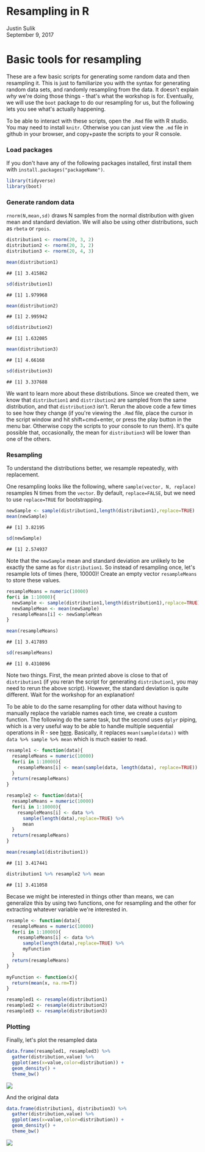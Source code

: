 # Resampling in R
Justin Sulik  
September 9, 2017  



# Basic tools for resampling

These are a few basic scripts for generating some random data and then resampling it. This is just to familiarize you with the syntax for generating random data sets, and randomly resampling from the data. It doesn't explain *why* we're doing those things - that's what the workshop is for. Eventually, we will use the `boot` package to do our resampling for us, but the following lets you see what's actually happening. 

To be able to interact with these scripts, open the `.Rmd` file with R studio. You may need to install `knitr`. Otherwise you can just view the `.md` file in github in your browser, and copy+paste the scripts to your R console.

### Load packages

If you don't have any of the following packages installed, first install them with `install.packages("packageName")`. 


```r
library(tidyverse)
library(boot)
```

### Generate random data

`rnorm(N,mean,sd)` draws N samples from the normal distribution with given mean and standard deviation. We will also be using other distributions, such as `rbeta` or `rpois`. 


```r
distribution1 <- rnorm(20, 3, 2)
distribution2 <- rnorm(20, 3, 2)
distribution3 <- rnorm(20, 4, 3)

mean(distribution1)
```

```
## [1] 3.415862
```

```r
sd(distribution1)
```

```
## [1] 1.979968
```

```r
mean(distribution2)
```

```
## [1] 2.995942
```

```r
sd(distribution2)
```

```
## [1] 1.632085
```

```r
mean(distribution3)
```

```
## [1] 4.66168
```

```r
sd(distribution3)
```

```
## [1] 3.337688
```

We want to learn more about these distributions. Since we created them, we know that `distribution1` and `distribution2` are sampled from the same distribution, and that `distribution3` isn't. Rerun the above code a few times to see how they change (if you're viewing the `.Rmd` file, place the cursor in the script window and hit shift+cmd+enter, or press the play button in the menu bar. Otherwise copy the scripts to your console to run them). It's quite possible that, occasionally, the mean for `distribution3` will be lower than one of the others. 

### Resampling 

To understand the distributions better, we resample repeatedly, with replacement. 

One resampling looks like the following, where `sample(vector, N, replace)` resamples N times from the `vector`. By default, `replace=FALSE`, but we need to use `replace=TRUE` for bootstrapping. 


```r
newSample <- sample(distribution1,length(distribution1),replace=TRUE)
mean(newSample)
```

```
## [1] 3.82195
```

```r
sd(newSample)
```

```
## [1] 2.574937
```

Note that the `newSample` mean and standard deviation are unlikely to be exactly the same as for `distribution1`. So instead of resampling once, let's resample lots of times (here, 10000)! Create an empty vector `resampleMeans` to store these values.


```r
resampleMeans = numeric(10000)
for(i in 1:10000){
  newSample <- sample(distribution1,length(distribution1),replace=TRUE)
  newSampleMean <- mean(newSample)
  resampleMeans[i] <- newSampleMean
}

mean(resampleMeans)
```

```
## [1] 3.417893
```

```r
sd(resampleMeans)
```

```
## [1] 0.4310896
```

Note two things. First, the mean printed above is close to that of `distribution1` (if you reran the script for generating `distribution1`, you may need to rerun the above script). However, the standard deviation is quite different. Wait for the workshop for an explanation!

To be able to do the same resampling for other data without having to manually replace the variable names each time, we create a custom function. The following do the same task, but the second uses `dplyr` piping, which is a very useful way to be able to handle multiple sequential operations in R - see [here](https://rpubs.com/justmarkham/dplyr-tutorial). Basically, it replaces `mean(sample(data))` with `data %>% sample %>% mean` which is much easier to read. 


```r
resample1 <- function(data){
  resampleMeans = numeric(10000)
  for(i in 1:10000){
    resampleMeans[i] <- mean(sample(data, length(data), replace=TRUE))
  }
  return(resampleMeans)
}

resample2 <- function(data){
  resampleMeans = numeric(10000)
  for(i in 1:10000){
    resampleMeans[i] <- data %>%
      sample(length(data),replace=TRUE) %>%
      mean
  }
  return(resampleMeans)
}

mean(resample1(distribution1))
```

```
## [1] 3.417441
```

```r
distribution1 %>% resample2 %>% mean
```

```
## [1] 3.411058
```

Becase we might be interested in things other than means, we can generalize this by using two functions, one for resampling and the other for extracting whatever variable we're interested in.


```r
resample <- function(data){
  resampleMeans = numeric(10000)
  for(i in 1:10000){
    resampleMeans[i] <- data %>%
      sample(length(data),replace=TRUE) %>%
      myFunction
  }
  return(resampleMeans)
}

myFunction <- function(x){
  return(mean(x, na.rm=T))
}

resampled1 <- resample(distribution1)
resampled2 <- resample(distribution2)
resampled3 <- resample(distribution3)
```

### Plotting

Finally, let's plot the resampled data


```r
data.frame(resampled1, resampled3) %>%
  gather(distribution,value) %>%
  ggplot(aes(x=value,color=distribution)) +
  geom_density() + 
  theme_bw()
```

![](unnamed-chunk-7-1.png)<!-- -->

And the original data


```r
data.frame(distribution1, distribution3) %>%
  gather(distribution,value) %>%
  ggplot(aes(x=value,color=distribution)) +
  geom_density() + 
  theme_bw()
```

![](unnamed-chunk-8-1.png)<!-- -->

